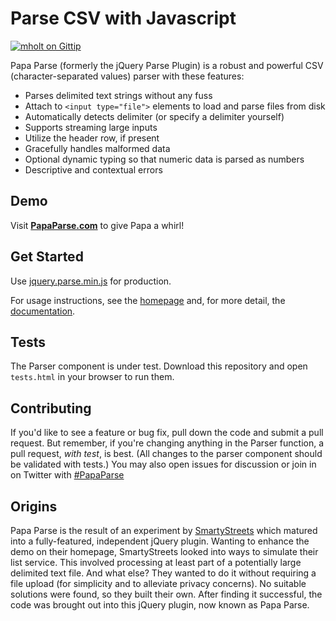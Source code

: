 Parse CSV with Javascript
========================================

[![mholt on Gittip](http://img.shields.io/badge/tips-accepted-brightgreen.svg?style=flat)](https://www.gittip.com/mholt/)


Papa Parse (formerly the jQuery Parse Plugin) is a robust and powerful CSV (character-separated values) parser with these features:

- Parses delimited text strings without any fuss
- Attach to `<input type="file">` elements to load and parse files from disk
- Automatically detects delimiter (or specify a delimiter yourself)
- Supports streaming large inputs
- Utilize the header row, if present
- Gracefully handles malformed data
- Optional dynamic typing so that numeric data is parsed as numbers
- Descriptive and contextual errors


Demo
----

Visit **[PapaParse.com](http://papaparse.com/#demo)** to give Papa a whirl!



Get Started
-----------

Use [jquery.parse.min.js](https://github.com/mholt/jquery.parse/blob/master/jquery.parse.min.js) for production.

For usage instructions, see the [homepage](http://papaparse.com) and, for more detail, the [documentation](http://papaparse.com/docs.html).



Tests
-----

The Parser component is under test. Download this repository and open `tests.html` in your browser to run them.



Contributing
------------

If you'd like to see a feature or bug fix, pull down the code and submit a pull request. But remember, if you're changing anything in the Parser function, a pull request, *with test*, is best. (All changes to the parser component should be validated with tests.) You may also open issues for discussion or join in on Twitter with [#PapaParse](https://twitter.com/search?q=%23PapaParse&src=typd&f=realtime)



Origins
-------

Papa Parse is the result of an experiment by [SmartyStreets](http://smartystreets.com) which matured into a fully-featured, independent jQuery plugin. Wanting to enhance the demo on their homepage, SmartyStreets looked into ways to simulate their list service. This involved processing at least part of a potentially large delimited text file. And what else? They wanted to do it without requiring a file upload (for simplicity and to alleviate privacy concerns). No suitable solutions were found, so they built their own. After finding it successful, the code was brought out into this jQuery plugin, now known as Papa Parse.
